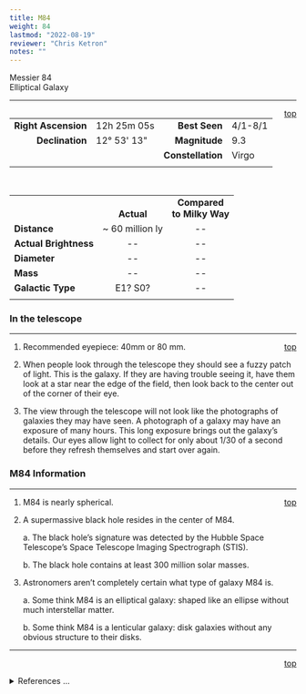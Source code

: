 ```yaml
---
title: M84
weight: 84
lastmod: "2022-08-19"
reviewer: "Chris Ketron"
notes: ""
---
```


<script src="/notes/js/whatsup.js"></script>
<script type="text/javascript">
	var objectName ="M84"
	var objectDesc ="Elliptical Galaxy<br/>in the Constellation<br/>Virgo"
	var objectImage="m84.jpg"
</script>

<span style='float:right;'><div id=whatsup></div></span>

Messier 84<br/>
Elliptical Galaxy

---
<span style='float:right;'>[top](#)</span>

|   |   |   |   |
|--:|:--|--:|:--|
|**Right Ascension**|12h 25m 05s|**Best Seen**|4/1-8/1|
|**Declination**|12&deg; 53' 13"	|**Magnitude**|9.3|
|   |   |**Constellation**|Virgo|
|   |   |   |   |

<br/>

|  |  |  |
|---|:--:|:--:|
|  |<br/>**Actual**|**Compared<br/>to Milky Way**|
|**Distance**|~ 60 million ly|--|
|**Actual Brightness**|--|--|
|**Diameter**|--|--|
|**Mass**|--|--|
|**Galactic Type**|E1? S0?|--|
|  |  |  |

### In the telescope

---
<span style='float:right;'>[top](#)</span>

1.	Recommended eyepiece: 40mm or 80 mm.

2.	When people look through the telescope they should see a fuzzy patch of light.  This is the galaxy.  If they are having trouble seeing it, have them look at a star near the edge of the field, then look back to the center out of the corner of their eye.
   
3.	The view through the telescope will not look like the photographs of galaxies they may have seen.  A photograph of a galaxy may have an exposure of many hours.  This long exposure brings out the galaxy’s details.  Our eyes allow light to collect for only about 1/30 of a second before they refresh themselves and start over again.

### M84 Information

---
<span style='float:right;'>[top](#)</span>

1.	M84 is nearly spherical.

2.	A supermassive black hole resides in the center of M84.

    a.	The black hole’s signature was detected by the Hubble Space Telescope’s Space Telescope Imaging Spectrograph (STIS).
    
    b.	The black hole contains at least 300 million solar masses.

3.	Astronomers aren’t completely certain what type of galaxy M84 is.

    a.	Some think M84 is an elliptical galaxy: shaped like an ellipse without much  interstellar matter.

    b.	Some think M84 is a lenticular galaxy: disk galaxies without any obvious structure to their disks.

---
<span style='float:right;'>[top](#)</span>
<br/>
<details>
<summary>References ...</summary>

|   |   |   | 
|---|---|---|
|**Item**|**Updated**|**Notes**|
|Coordinates|2002-08-12|just “tweaked” a bit|
|Distance|--|   |
|Actual Brightness|2002-08-12|can find no info|
|Diameter|2002-08-14|previous: 85 thousand ly<br/>– BUT can find no info at all to support this. <br/>In fact, can’t find any site that gives *any* diameter,<br/>except one site which said 25 million ly...<br/>but don’t know how reliable the site is|
|Mass|  |previous: 500 million suns <br/>– BUT can find no info at all|
|Galactic Type|2002-08-12|See item 3. Type of Galaxy <br/>– source: <http://www.seds.org/messier/m/m084.html>|
|Other Information|2002-08-14|item 2: black hole – Resources include<br/>1.  <http://oposite.stsci.edu/pubinfo/PR/97/12/PR.html><br/>(**GREAT picture at <http://www.seds.org/messier/more/m084_hst.html>)<br/>2.  Item 3: see Galactic Type|
</details>

